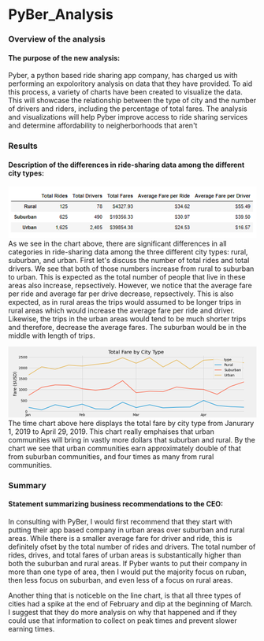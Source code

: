 # PyBer_Analysis

### Overview of the analysis
#### The purpose of the new analysis:
Pyber, a python based ride sharing app company, has charged us with performing an expoloritory analysis on data that they have provided. To aid this process, a variety of charts have been created to visualize the data. This will showcase the relationship between the type of city and the number of drivers and riders, including the percentage of total fares. The analysis and visualizations will help Pyber improve access to ride sharing services and determine affordability to neigherborhoods that aren't 

### Results
#### Description of the differences in ride-sharing data among the different city types:

![PyBer_ChartSummary.PNG](/Analysis/PyBer_ChartSummary.PNG) <br>
As we see in the chart above, there are significant differences in all categories in ride-sharing data among the three different city types: rural, suburban, and urban. First let's discuss the number of total rides and total drivers. We see that both of those numbers increase from rural to suburban to urban. This is expected as the total number of people that live in these areas also increase, repsectively. However, we notice that the average fare per ride and average far per drive decrease, repsectively. This is also expected, as in rural areas the trips would assumed to be longer trips in rural areas which would increase the average fare per ride and driver. Likewise, the trips in the urban areas would tend to be much shorter trips and therefore, decrease the average fares. The suburban would be in the middle with length of trips. 

![PyBer_fare_summary.png](/Analysis/PyBer_fare_summary.png) <br>
The time chart above here displays the total fare by city type from Janurary 1, 2019 to April 29, 2019. This chart really emphaises that urban communities will bring in vastly more dollars that suburban and rural. By the chart we see that urban communities earn approximately double of that from suburban communities, and four times as many from rural communities. 

### Summary
#### Statement summarizing business recommendations to the CEO: 
In consulting with PyBer, I would first recommend that they start with putting their app based company in urban areas over suburban and rural areas. While there is a smaller average fare for driver and ride, this is definitely ofset by the total number of rides and drivers. The total number of rides, drives, and total fares of urban areas is substantically higher than both the suburban and rural areas. If Pyber wants to put their company in more than one type of area, then I would put the majority focus on ruban, then less focus on suburban, and even less of a focus on rural areas. 

Another thing that is noticeble on the line chart, is that all three types of cities had a spike at the end of February and dip at the beginning of March. I suggest that they do more analysis on why that happened and if they could use that information to collect on peak times and prevent slower earning times. 
